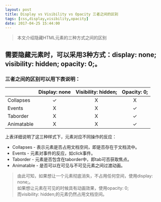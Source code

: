```yaml
---
layout: post
title: Display vs Visibility vs Opacity 三者之间的区别
tags: [css,display,visibility,opacity]
date: 2017-04-25 15:44:00
---
```


> 本文介绍隐藏HTML元素的三种方式之间的区别

<!--more-->

## 需要隐藏元素时，可以采用3种方式：display: none; visibility: hidden; opacity: 0;。

### 三者之间的区别可以用下表说明：

|            | Display: none | Visibility: hidden; | Opacity: 0; |
| ---------- | :------------:  | :-------------------: | :-----------: |
| Collapses  |  &#10003; |  X  |  X  |
| Events     |   X  |  X  |  &#10003;  |
| Taborder   |   X  |  X  |  &#10003;  |
| Animatable |   X  |  X  |  &#10003;  |

上表详细说明了这三种样式下，元素对应不同操作的反应：

* Collapses - 表示元素是否占用文档空间，即是否存在于文档流中。
* Events - 元素对事件的反应，如click事件。
* Taborder - 元素是否包含在taborder中，即tab可否获取焦点。
* Animatable - 是否可以在可见与不可见元素之间过渡动画。

> 由此可知，如果想让一个元素彻底消失，不占用任何空间，使用display: none;。   
如果想让元素在可见的时候具有动画效果，使用opacity: 0;   
而visibility: hidden;的元素仍然占用文档空间。
